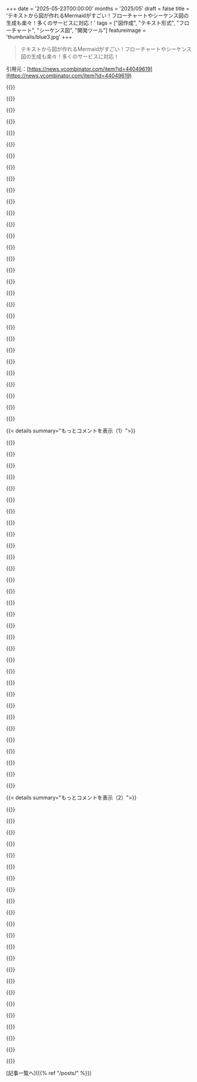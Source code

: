 +++
date = '2025-05-23T00:00:00'
months = '2025/05'
draft = false
title = 'テキストから図が作れるMermaidがすごい！フローチャートやシーケンス図の生成も楽々！多くのサービスに対応！'
tags = ["図作成", "テキスト形式", "フローチャート", "シーケンス図", "開発ツール"]
featureimage = 'thumbnails/blue3.jpg'
+++

> テキストから図が作れるMermaidがすごい！フローチャートやシーケンス図の生成も楽々！多くのサービスに対応！

引用元：[https://news.ycombinator.com/item?id=44049619](https://news.ycombinator.com/item?id=44049619)




{{<matomeQuote body="Mermaidマジやばいんだけど、理由が2つあるんだよね。1つ目は、https://www.mermaidchart.com/play にあるエディターが casi WYSIWYG みたいで超便利。矢印描くとちゃんとレイアウト変わるの！ 2つ目は、Notion がコードブロックで Mermaid チャートをインライン対応してる（しかもプレビュー付き！）。これEng docs にアーキテクチャ図入れるのにちょーいいんだよね。" userName="NightMKoder" createdAt="2025/05/24 01:25:09" color="#45d325">}}




{{<matomeQuote body="ObsidianもmarkdownのコードブロックでインラインのMermaidチャート使えるよ。あんまり知られてない機能の一つだね。" userName="jdougan" createdAt="2025/05/24 02:29:42" color="#785bff">}}




{{<matomeQuote body="LLM（俺はChatGPT使ってる）に一般的な手順を説明するとMermaid形式で出力してくれるんだ。それをdraw.ioみたいなツールにインポートして手直しできる。ちょっと修正はいるけど、マジで作業が爆速になるよ。前に確認した時はdraw.ioはObsidianでもサポートされてた気がするな。" userName="patrickk" createdAt="2025/05/24 05:48:14" color="#ff33a1">}}




{{<matomeQuote body="最近これやってみたんだけど、draw.ioへのインポートがうまくいかなかったんだ。編集できる図じゃなくて、ただの静止画像になっちゃったんだよね。俺がなんか間違えたのかな？" userName="inadequatespace" createdAt="2025/05/25 18:09:05" color="">}}




{{<matomeQuote body="大体そういう時は、draw.ioのエラーメッセージをコピペするか、スクショ撮ってChatGPTに投げるとデバッグしてくれるよ。Mermaidスクリプトをインポートするやり方も決まった手順があるんだけど、メニューの場所とかは覚えとらんわ。ChatGPTに聞けばその手順も教えてくれるはず。" userName="patrickk" createdAt="2025/05/27 10:30:15" color="#ff33a1">}}




{{<matomeQuote body="githubとかgitlabでも使えるよ！" userName="novia" createdAt="2025/05/24 03:44:37" color="#ff5733">}}




{{<matomeQuote body="Supernotesでもいけるらしい！" userName="fastball" createdAt="2025/05/24 04:06:50" color="">}}




{{<matomeQuote body="GithubもインラインでMermaidチャート対応してるよ！大きなPRとかに入れるようにしてるんだけど、レビュー担当者にも好評なんだ。" userName="SkyPuncher" createdAt="2025/05/24 05:59:46" color="#785bff">}}




{{<matomeQuote body="Notionのことだけど、確かにMermaidはサポートしてるんだけど、入ってるバージョンが結構古くて、あんまりアップデートする気がないみたいなんだよね。そこがちょっと残念。" userName="Teocali" createdAt="2025/05/24 09:15:03" color="#ff5733">}}




{{<matomeQuote body="Hugoでもできるみたいだよ。" userName="codeduck" createdAt="2025/05/24 08:33:28" color="#ff5733">}}




{{<matomeQuote body="マルチモーダルLLMの使い道で一番気に入ってるのはこれだよ。1. やってるパイプラインのDAGを手描きする。2. そのグラフを写真に撮る（間違いあってもOK）。3. ChatGPTにその画像をmermaid.jsに変換してもらう。自分が扱ってるパイプラインは超複雑だし、手描きの絵も雑なのに、このやり方がめちゃくちゃ上手くいくのがマジでスゴい。" userName="LifeIsBio" createdAt="2025/05/24 01:42:26" color="#ff33a1">}}




{{<matomeQuote body="Drawingじゃなく箇条書きテキストからChatGPTにPlantumlでシーケンス図作らせたら、マジ５分で技術提案書に使えるレベルでビビった。俺みたいに誰も読まないドキュメントに時間かけたくない奴にとって、LLMでサッと図作れるのは助かるんだわ。何十年も図の価値には懐疑的だけど、数分ならOK。LLMにコード文書化させるのも良いね。”全DBテーブルの概要図作って”とかプロンプト書くわ。" userName="jillesvangurp" createdAt="2025/05/24 04:40:47" color="#ff5733">}}




{{<matomeQuote body="”誰も読まない「書くだけドキュメント」”<br>そういうドキュメント作る意味って何？作る過程で記憶に定着したり、矛盾見つけたりとか何かメリットあるならわかるけど。そうじゃないなら、スキップしちゃえばいいんじゃない？" userName="nine_k" createdAt="2025/05/24 06:19:45" color="">}}




{{<matomeQuote body="ドキュメントは理解を共有するツールだよ。今の人とだけじゃなく、未来の自分ともね。<br>最近、Gemini proがソースやログ見るだけで複雑なワークフローを数分で正確に文書化できるの知ってる？だから低レベルなドキュメントの価値は疑問。高レベルな要求、つまり”どう動くべきか、何のためか”みたいなのはマジ価値あるよ。自分とモデルで意図通りか確認できるからね。" userName="baq" createdAt="2025/05/24 06:53:31" color="#45d325">}}




{{<matomeQuote body="図を作る唯一の理由は、作れって言う奴を黙らせるため。そいつらはどうせ見ない。開発の邪魔だし時間の無駄。<br>UMLとか昔のツール（Rational Rose, Visio）はマジで役に立たなかった。今は誰も使ってないクソ。何十年も図には懐疑的だよ。<br>PlantumlとかMermaidとかのOSS図ツール？作った奴らですら、自分のソフトのドキュメントに自分たちのツール使ってないんだぜ？皮肉だよな。DevOps以外でちゃんと図使ってるOSSプロジェクト、俺は知らない。" userName="jillesvangurp" createdAt="2025/05/24 09:23:18" color="#38d3d3">}}




{{<matomeQuote body="シェアするほどのもんじゃないんだけどね。毎回プロンプト書き直してるけど、最近のはこれかな。<br>”手描きのワークフロー図の画像があるんだけど、これをmermaid.jsファイルにしたいんだ。”（画像添付して）" userName="LifeIsBio" createdAt="2025/05/24 04:36:01" color="">}}




{{<matomeQuote body="代わりに、LLMに現在のコードからMermaid DAGを作ってもらうこともできるよ。" userName="lubujackson" createdAt="2025/05/24 04:02:23" color="#45d325">}}




{{<matomeQuote body="それ、面白いアイデアだね。図を描くときって、コード現状とリファクタリング後の理想が混ざっちゃうことが多いんだよね。" userName="LifeIsBio" createdAt="2025/05/24 04:34:10" color="">}}




{{<matomeQuote body="ビルドシステム比較の講演でMermaidをシーケンス図にたくさん使ったよ。<br>動画やスライドもある（URL省略）。<br>GPT4oが超便利だった！ビルドログからすぐ図を作ってくれたけど、手直しも少し必要。<br>問題は、保存ポイントをちゃんと取らなかったり、KrokiでPNG保存したりしたせいで変更管理がややこしくなったこと。疲れてるとダメだね。" userName="paul_h" createdAt="2025/05/24 05:46:35" color="#45d325">}}




{{<matomeQuote body="スライド面白いね！こういうシステムをいろんな方法でセットアップするのを見るのはいつも楽しいし、実践的なgitリポジトリまであるのは素晴らしいね！" userName="azthecx" createdAt="2025/05/24 07:24:56" color="">}}




{{<matomeQuote body="Krokiをチェックしてみてよ！MermaidとかPlantUML、Ditaa、GraphViz、SVGBobとか、たくさんのテキストベース図生成ツールをラップしてるマルチシンタックスツールだよ。<br>https://kroki.io/" userName="smurpy" createdAt="2025/05/24 05:51:55" color="#45d325">}}




{{<matomeQuote body="それはかなりイケてるね、シェアしてくれてありがとう。<br>Githubのリポジトリはこちら（https://github.com/yuzutech/kroki ）。MITライセンスで、ありがたいことにチャットにはZulipを使ってるんだね！" userName="mdaniel" createdAt="2025/05/24 13:25:05" color="">}}




{{<matomeQuote body="ちょっと驚いたんだけど、Excalidraw（https://excalidraw.com/ ）がコメントに出てないね。<br>開発者やデザイナーにアイデアを伝えるのにいつも使ってるんだ。<br>それに、jsonでエクスポートできるんだよ！<br>MermaidからExcalidrawに変換するライブラリを書いた人もいるみたい。<br>今は、ExcalidrawやMermaidを使って面接で質問するデザイン問題を考える実験をしてるところだよ。" userName="ngm7" createdAt="2025/05/24 03:17:04" color="#ff5733">}}




{{<matomeQuote body="前、システムデザイン面接でExcalidrawを使ったことがあるよ。すごく良かったな（普段の仕事でもよく使ってるから慣れてたんだけどね）。" userName="davely" createdAt="2025/05/24 03:53:34" color="#ff5c5c">}}




{{<matomeQuote body="Excalidraw大好きだよ。でも、編集できて差分管理できるテキスト表現はあるの？<br>簡単に生成できて、自動でレイアウトできるのかな？" userName="nine_k" createdAt="2025/05/24 06:23:51" color="#38d3d3">}}




{{<matomeQuote body="Kroki（https://kroki.io/ ）のコメントで、Excalidrawの例がKrokiのサイトにあるよ（https://kroki.io/#examples ）。入力はこんな感じだから、おそらく前のコメントの質問への答えは”はい”と”いいえ”だね。<br>テキストではあるけど、差分は意味ないと思うな。Inkscapeのsvgの差分を取るみたいな感じだよ。" userName="mdaniel" createdAt="2025/05/24 13:33:29" color="#ff33a1">}}




{{<matomeQuote body="うーん、個人的にはMermaidあんま好きじゃないんだよね。Graphvizとかdotの方がデザイン良いし、非プログラマー向けなのに文法が厳しいなって思う。でもさー、GitHubでインラインで使えるのがマジで最高なんだよ！シーケンス図よく作るんだけど、Mermaidで編集できるのがめちゃくちゃ便利。ただGitHubの右下に出てくる操作ボタンが邪魔なんだよなぁ。" userName="donatj" createdAt="2025/05/24 02:44:31" color="#38d3d3">}}




{{<matomeQuote body="いやいや、それ違うよ。独立したJavaScriptだけで動くやつなんだ。Graphviz dotより機能は全然少ないけどねー。" userName="nine_k" createdAt="2025/05/24 06:21:34" color="">}}




{{<matomeQuote body="dotをJavaScriptにクロスコンパイルしたやつを使ってるんじゃないかなーって思ってたけど。" userName="xamde" createdAt="2025/05/24 07:49:03" color="">}}




{{<matomeQuote body="んー、それっぽい基盤はソースコードに見当たらないんだよね。むしろd3とかDAGレンダラーに頼ってるみたいだよ。このGitHubのリンク先見てみて。" userName="mdaniel" createdAt="2025/05/24 13:30:35" color="">}}




{{< details summary="もっとコメントを表示（1）">}}

{{<matomeQuote body="俺はね、D2の方が断然好きなんだわ。https://d2lang.com/ がそのサイト。唯一の残念な点は、ブラウザの中で直接描画できないことかな。" userName="ris" createdAt="2025/05/24 10:29:08" color="">}}




{{<matomeQuote body="D2のもう一つの欠点は、露骨なOpen Coreプロジェクトだってこと。Terrastructっていう会社が金儲けしようとしてるんだよね。TALAは有料版の独自レイアウトエンジンで、D2本体と別。無料のOSS版で使えるレイアウトエンジンはDagreかELKなんだけど、DagreはGraphvizのJS移植みたいだし、ELKは変なレイアウトになることが多いんだ。" userName="yencabulator" createdAt="2025/05/24 18:37:18" color="#45d325">}}




{{<matomeQuote body="TALAが”特別な”レイアウトエンジンって言われてるのが不思議なんだよね。だって俺にとってはいつもすっごい変なレイアウトしか作ってくれなかったから。結局いつもELKを使っちゃうなー。" userName="ris" createdAt="2025/05/24 19:29:44" color="">}}




{{<matomeQuote body="前にwasm版を開発してたって聞いた気がするな [0]。今どこまで使えるかは分かんないけど、興味あったらどうぞ。<br>[0]: https://github.com/terrastruct/d2/pull/436/files" userName="Koffiepoeder" createdAt="2025/05/24 10:49:49" color="">}}




{{<matomeQuote body="このサイト https://play.d2lang.com/ が https://play.d2lang.com/d2.wasm を読み込んでるってことは、たぶん「もう（wasm版）完成した」ってことだね！" userName="mdaniel" createdAt="2025/05/24 13:16:49" color="#ff5733">}}




{{<matomeQuote body="これってさ，まだレンダリングの主要なソースはapi.d2lang.com/render/svg使ってる感じするんだよね．だからwasmはロードされて使われてるけど，全部をwasmでレンダリングしてるんじゃなくて，クライアント側の処理とかにwasm使ってるだけっぽいなー．" userName="Koffiepoeder" createdAt="2025/05/26 08:25:31" color="">}}




{{<matomeQuote body="それって結構デカい欠点だね．だって幅広いブラウザ対応（GitHubとかNotionとか）こそ，Mermaidのウリ（USP）だと思うからさ．" userName="manmal" createdAt="2025/05/24 11:05:23" color="">}}




{{<matomeQuote body="mkdocsみたいな静的サイトジェネレーターでレンダリングパイプライン組む覚悟があれば，そんなに悪くないよ．GitHubとかが好きなようにmarkdownをレンダリングさせるより，ずっと良い結果になるはず．" userName="globular-toast" createdAt="2025/05/24 12:25:51" color="#ff5c5c">}}




{{<matomeQuote body="トップページでこれ見るのちょっと違和感あるな…mermaidって結構前からあるし．それに正直言って，実際の現場で使われてるのあんまり見たことないんだよね．" userName="cogogo" createdAt="2025/05/24 00:25:17" color="">}}




{{<matomeQuote body="俺はMermaidよく使うよ．gitリポジトリのmarkdownに図貼るのに便利だし，gitで変更履歴追えるのが最高なんだ．他の開発者が何使ってるか気になるな．lucidとかVisioも試したけど，Mermaidのシンプルさが好きだよ．git blameで図の変更履歴見れるツールって他知らないな．" userName="prepend" createdAt="2025/05/24 00:55:58" color="#785bff">}}




{{<matomeQuote body="他の開発者が何使ってるかって話ね．仕事でmermaidとか他のテキスト→図ツールも試したけど，↑の人も言ってるように，なんか物足りなかったな．俺が知ってるほとんどの会社／チームはexcalidrawとかmiroみたいなの使ってるよ．シンプルさっていう点では合ってるけど，当然，git blameはできないね．" userName="heluser" createdAt="2025/05/24 03:25:11" color="#45d325">}}




{{<matomeQuote body="excalidrawは試したことないけど，miroは好きじゃないな．ドキュメントはリポジトリに埋め込みたいんだよ，外部サービスにリンクするんじゃなくて．miroはブレストとかには良いと思うけどね．" userName="prepend" createdAt="2025/05/24 15:55:36" color="#45d325">}}




{{<matomeQuote body="「図の誰がいつ何を変えたかをgit blameで見れるツールって他知らないな」← diagrams-as-code系のツールならどれでもできるんじゃない？" userName="billyp-rva" createdAt="2025/05/24 01:17:35" color="#785bff">}}




{{<matomeQuote body="GithubがMarkdownファイル内で自動表示してくれるから、Mermaidって事実上の標準みたいなもんだよね。" userName="matthew16550" createdAt="2025/05/24 01:28:57" color="#785bff">}}




{{<matomeQuote body="この人、Mermaidじゃできないけど図をクリックして編集できるって言ってるんだと思うよ。編集がソースにも反映されるってことね。<br>あなたは”テキスト変えて再生成”の話をしてると思うけど、それも同じようなもんだしね。<br>クリック編集の方が優れてるケースがよく分かんないな。" userName="_tom_" createdAt="2025/05/24 01:39:28" color="">}}




{{<matomeQuote body="こういうの好き！みんな、Mermaidでやった面白いこととか発見したことを返信してくれるからね。<br>記事のリンクは新しくないけど、コメントはよく新しい発見があるんだよね。" userName="mpalmer" createdAt="2025/05/24 03:35:28" color="">}}




{{<matomeQuote body="Webページに図を描くのが実際の使い道だよ！図をスクリーンショットで貼るより、コードとして扱う方が断然いいわ。<br>例えばここ見て！ https://sbs.johnnydecimal.com/14.23+OPS1#diagram" userName="jen729w" createdAt="2025/05/24 05:26:42" color="#ff5733">}}




{{<matomeQuote body="社内ドキュメントでめっちゃ使ってるよ。<br>Github（ネイティブで表示される）、Notion、JiraとかのMarkdownでね。" userName="manmal" createdAt="2025/05/24 11:07:42" color="#45d325">}}




{{<matomeQuote body="俺のアプリ[0]でMermaid使って、本のストーリー関係図を作ってるんだ。<br>[0]https://github.com/herol3oy/austen" userName="herol3oy" createdAt="2025/05/24 20:56:32" color="#38d3d3">}}




{{<matomeQuote body="あんたのアプリ面白そうだね。AIがどう使われてるか気になるわ。<br>登場人物の関係を見つけるのに使ってるとして、それってどうやるの？教えて。" userName="alok-g" createdAt="2025/05/25 03:58:15" color="">}}




{{<matomeQuote body="Mermaid図大好き。<br>コーディング用のLLMにアーキテクチャ設計の時や、その後正確性チェックのために図を作らせてるよ。<br>シーケンス図、CSD’s、フローチャート、DFD、ERDとかね。<br>これ以上簡単なことないわ。マジで最高。" userName="wadewatts" createdAt="2025/05/24 00:31:02" color="#45d325">}}




{{<matomeQuote body="そうそう、だからMermaidは今んとこ最強だと思う。LLMが構文よく理解してるみたいだしね。<br>システム設計の議論中に、議事録からAIにMermaid図を作らせたこともあるわ。<br>それを表示して共有すれば、みんなすぐ見て修正できるしね。<br>表示ツールはイマイチなのも多いけど、良いのもあるし、基本スタイリングちゃんとしてれば結構違うんだよね。" userName="bredren" createdAt="2025/05/24 03:46:20" color="#ff33a1">}}




{{<matomeQuote body="これ、Obsidianに組み込まれてるんだけど、メモにサクッと図を作るのにめっちゃ愛用してるわ。一番よく使うのは、アイデア考えてる時にデータベースのテーブル構成をマッピングすることかな。あと、処理の流れとか情報フローを図にするのにシーケンス図も使うよ。" userName="ding444" createdAt="2025/05/24 02:52:43" color="#38d3d3">}}




{{<matomeQuote body="認証フロー描こうとした時に、去年の今頃これ使ったの思い出したわ。Excalidrawも試したけど、図がデカくなると重くなっちゃうし、マウス使うよりタイピングの方が描きやすいんだよね。" userName="iammrpayments" createdAt="2025/05/24 04:30:31" color="#ff33a1">}}




{{<matomeQuote body="PlantUMLみたいな感じ？" userName="jagged-chisel" createdAt="2025/05/24 00:18:54" color="">}}




{{<matomeQuote body="見た目はPlantUMLより良いけど、図の種類は少ないね。あと、俺が知る限り、ローカルでレンダリング”する方法が「ヘッドレスChrome立ち上げて、頑張って」って感じだから、そこはイケてないかな。" userName="mdaniel" createdAt="2025/05/24 00:23:01" color="">}}




{{<matomeQuote body="PlantUMLのデフォルトテーマ以外を選べば、PlantUMLが90年代のJavaみたいな見た目じゃなくなるよ。ミニマルなソリューションとして、「skinparam monochrome true”」が既に気に入ってるんだ（CSSとかテーマでもっと色々できるしね）。" userName="JoachimSchipper" createdAt="2025/05/24 05:14:31" color="#ff5733">}}




{{<matomeQuote body="他のコメントで「開発者がREADMEでよく使う定番”」って言ってたけど、多分特にJavaScript周辺の開発者に多いと思うわ（うちの職場みたいに）。ローカルでレンダリング”する時の問題が、俺が色んなソースから生成した.jpgや.png、もしくはスクショで満足してる理由になっちゃったんだよね。" userName="gertlex" createdAt="2025/05/24 01:31:49" color="">}}




{{<matomeQuote body="JetBrainsのMermaidプラグインにエクスポート機能があるんだけど、これ使うと一手間省けるかもね。でも、Mermaidの図ってめっちゃ機能が限られてるし、シンタックスもPlantUMLより未熟だから、俺はあんまり bother しないんだ。「READMEで使う”」のは特別なケースだよ。GitHubとGitLabの両方で、Markdownレンダリングが問題なく対応してるからね。" userName="mdaniel" createdAt="2025/05/24 01:52:49" color="#38d3d3">}}




{{<matomeQuote body="VS Codeにはプラグインがあって、Markdownファイルをプレビューする時にローカルでレンダリングできるんだよ。開発のwikiファイルを編集する時には結構便利！" userName="twodave" createdAt="2025/05/24 02:22:09" color="">}}

{{</details>}}




{{< details summary="もっとコメントを表示（2）">}}

{{<matomeQuote body="でも、CLI版でSVGを生成する時、テキストのレンダリングに問題があるんだよね。" userName="aeonik" createdAt="2025/05/24 02:18:06" color="">}}




{{<matomeQuote body="https://www.eraser.io/diagramgpt これ、結構気に入ってるんだよね。" userName="kacesensitive" createdAt="2025/05/24 00:08:24" color="">}}




{{<matomeQuote body="Mermaidは好きだったんだけどさ、残念ながらLLMがあんまりよく理解してくれないんだよね。だからLLMが結構知ってるLatex tikzに乗り換えたんだ。少なくともGemini 2.5 Proはtikzをうまく扱えるって分かったよ。3.7とかo1はイマイチだったけど。" userName="behnamoh" createdAt="2025/05/24 00:40:18" color="#ff5733">}}




{{<matomeQuote body="deepseek r1はMermaidをめちゃくちゃよく理解してるし、GeminiとかClaudeの間違いも全部直せるよ。" userName="aryonoco" createdAt="2025/05/24 03:21:53" color="#38d3d3">}}




{{<matomeQuote body="俺もこれ賛成。I’veを使ってMermaidをそのまま生成したり、動的に図を作るためのカスタムMermaid構文ジェネレーターを作ったりしてるんだ。" userName="DrPhish" createdAt="2025/05/24 04:23:59" color="#ff33a1">}}




{{<matomeQuote body="俺が本当に欲しいのは、30個以上のマイクロサービスとそのつながりを、ごちゃごちゃにならずに図にできるものなんだ。Graphvizはまあまあだけど、同じk8s namespaceにあるサービスを近くにまとめるための、もうちょっと上のレベルのグルーピング機能が欲しいんだよね。" userName="jldugger" createdAt="2025/05/24 07:09:15" color="#45d325">}}




{{<matomeQuote body="クラスタじゃダメ？ネストできるよ。<br>リンク見てみて。" userName="noisem4ker" createdAt="2025/05/24 07:31:49" color="#ff5733">}}




{{<matomeQuote body="うーん。試したつもりだったけど、多分ドキュメントちゃんと読んでなかったんだな。あんたの返信読んだ後でも、サブグラフの名前に”cluster.”ってプレフィックスがいるって気づくのに20分もかかったよ。さらに調べたらcluster=trueでもいけるみたい。完全に望んでたものとは違うけど、前のランダムなのよりはだいぶマシになったよ！" userName="jldugger" createdAt="2025/05/25 05:35:17" color="#ff5733">}}




{{<matomeQuote body="IIRC、clusterプレフィックスとcluster=trueの両方が必要で動くはずだよ。クラスタは（特に普通のノードとクラスタノードの間に矢印があるとき）かなり扱うの難しいって俺も思った。" userName="jgalt212" createdAt="2025/05/26 13:28:47" color="#ff5c5c">}}




{{<matomeQuote body="俺はプレフィックスだけでいけてるみたい＾＾幸いなことに、クラスタ内に矢印を入れるつもりはないんだ。同じk8s namespaceにあるやつを近くに置きたいだけだから。" userName="jldugger" createdAt="2025/05/26 17:33:31" color="#ff33a1">}}




{{<matomeQuote body="Claude ArtifactsがMermaidの図を作ってくれるよ。" userName="zoba" createdAt="2025/05/24 04:33:00" color="#ff5733">}}




{{<matomeQuote body="Gemini 2.5のRooCode chat windowだとMermaidのチャートがいつも表示されるわけじゃないんだよ… 44049619。" userName="J_cst" createdAt="2025/05/24 11:27:59" color="#785bff">}}




{{<matomeQuote body="ブラウザベースのテキストto図ツールのリストをほぼ網羅してるんだ（リストはこれ→ https://xosh.org/text-to-diagram/）見てみてね。 sequencediagram.org みたいに特化したツールは、Mermaidみたいな汎用ツールよりずっといい仕事する時があるよ。" userName="smusamashah" createdAt="2025/05/23 23:56:40" color="#ff5733">}}




{{<matomeQuote body="WebSequenceDiagrams作った者だけど、リストでもっと上に欲しかったなー。まあ、俺が頑張るしかないか。作った当時はMermaid, plantUML，lucid chartsみたいなのは無かったんだ。ほとんどのツールはJavaとかgraphvizベースでめっちゃ冗長だった。BlackBerryの同僚にメールでシーケンス図をテキストで書いたのが始まりで、次の週にはそれを画像に変換するスクリプト作ってオンラインにしたんだ。それから多くのツールがこの構文を採用してくれて、広まったのが嬉しいよ。" userName="smhanov" createdAt="2025/05/24 03:33:18" color="#ff33a1">}}




{{<matomeQuote body="素晴らしい技術だよ、先駆的な仕事に感謝します。俺は会議をサポートして議事録を残すツールとして https://vsm-book.com/app を作ったんだ。WebSequenceDiagrams（と、これを参考にしたという https://bramp.github.io/js-sequence-diagrams/）はかなり意識したけど、俺の文法はそんな洗練されてないね。" userName="paul_h" createdAt="2025/05/24 05:35:44" color="">}}




{{<matomeQuote body="WSD（WebSequenceDiagrams）には本当にお世話になったよ！10年以上バリバリ使って、社内導入をゴリ押ししたこともあったくらい。当時は間違いなく画期的だったね。でも今はNotionとかにMermaidがデフォルトで入ってるから、チームの汎用ツールとしてはそっちが定番かな。" userName="_puk" createdAt="2025/05/24 08:03:03" color="#ff5733">}}




{{<matomeQuote body="お仕事ありがとう！WebSequenceDiagramsは長年愛用してたし、ペンと紙の代わりにこれで直接ブレストしてたよ。同僚がホワイトボードで、箱と矢印じゃなく「A-＞B: some action」ってスタイルで問題を説明してたのを見た時は笑ったな。もう俺たちの文化の一部になってたと思う。<br>承認下りなくて使えなくなった時に、PlantUMLツールで「まあ十分かな」って感じになったけど（NotionがMermaidじゃなくてPlantUML対応してくれたらな…）、サービスがまだ生きてるのがめちゃくちゃありがたいよ。" userName="makeitdouble" createdAt="2025/05/24 08:10:21" color="#ff5733">}}




{{<matomeQuote body="彼らは「もっといい」のかもしれないけど、Mermaidはオフラインでも動くんだ（CLIもあるし）、だからPlantUMLと一緒に断然良い選択肢だよ。オンラインツールは一回きりのものを作るにはいいかもしれないけど、俺がこういうツールを使う主な目的はドキュメント作成だからね、それは当然時間と共に変わる必要があるんだ。" userName="globular-toast" createdAt="2025/05/24 09:12:28" color="">}}




{{<matomeQuote body="俺がリストしたツールのほとんどはオフラインだと思うよ。ブラウザで読み込むけど、そこからは図をレンダリングするのにサーバーを使わないんだ。Krokiみたいな集約ツールはもちろんオフラインじゃないけどね。" userName="smusamashah" createdAt="2025/05/24 14:11:17" color="">}}




{{<matomeQuote body="Mermaidは好きだけど、完璧じゃないよね。リスト見てみるよ。俺がずっと欲しかったツールは、データベーススキーマのSQLを貼り付けたらテーブルとリレーションシップの図を出力してくれるやつなんだ。SQLであってMarkdownとかJSONとか他のフォーマットじゃないんだよね。<br>DrawDB (www.drawdb.app) がこれをやってくれるけど、まだビューは扱えない。でも、今のところ提供してるもので満足してるよ。それでも、他のツールの提案は歓迎するよ。" userName="andrewl" createdAt="2025/05/24 02:15:21" color="#785bff">}}




{{<matomeQuote body="dbdiagram.io っての見てみたらどうかな。ビューを扱えるかは知らないけどね、試したことないんだ。" userName="picklesman" createdAt="2025/05/24 03:18:45" color="">}}




{{<matomeQuote body="SQLite互換なら、多くの解決策があるんだけどね。一般的にはもっと難しいんだ。<br>宣伝だけど、 https://github.com/dgoffredo/sqliteviz ってのもあるよ。これはWebベースじゃないけど。" userName="MathMonkeyMan" createdAt="2025/05/24 03:27:47" color="">}}

{{</details>}}



[記事一覧へ]({{% ref "/posts/" %}})
